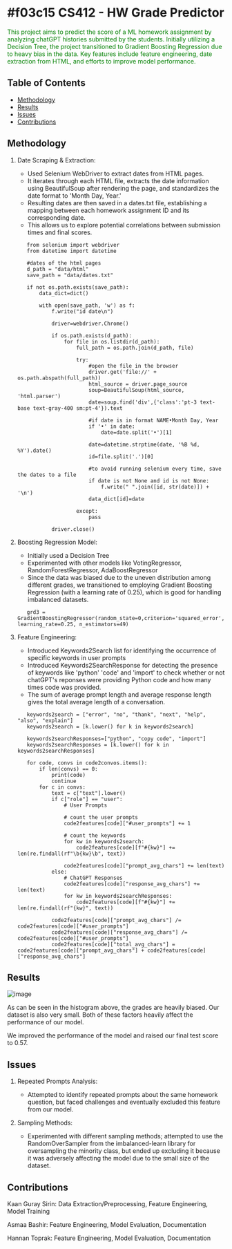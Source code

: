 # #f03c15 CS412 - HW Grade Predictor 

<font color="green"> This project aims to predict the score of a ML homework assignment by analyzing chatGPT histories submitted by the students. Initially utilizing a Decision Tree, the project transitioned to Gradient Boosting Regression due to heavy bias in the data. Key features include feature engineering, date extraction from HTML, and efforts to improve model performance. </font>

## Table of Contents
- [Methodology](#methodology)
- [Results](#results)
- [Issues](#issues)
- [Contributions](#contributions)

## Methodology
1. Date Scraping & Extraction:
   - Used Selenium WebDriver to extract dates from HTML pages.
   - It iterates through each HTML file, extracts the date information using BeautifulSoup after rendering the page, and standardizes the date format to 'Month Day, Year.'
   - Resulting dates are then saved in a dates.txt file, establishing a mapping between each homework assignment ID and its corresponding date.
   - This allows us to explore potential correlations between submission times and final scores.
     


   ```
      from selenium import webdriver
      from datetime import datetime
      
      #dates of the html pages
      d_path = "data/html"
      save_path = "data/dates.txt"
      
      if not os.path.exists(save_path):
          data_dict=dict()
      
          with open(save_path, 'w') as f:
              f.write("id date\n")
      
              driver=webdriver.Chrome()
      
              if os.path.exists(d_path):
                  for file in os.listdir(d_path):
                      full_path = os.path.join(d_path, file)
      
                      try:
                          #open the file in the browser
                          driver.get('file://' + os.path.abspath(full_path))
                          html_source = driver.page_source
                          soup=BeautifulSoup(html_source, 'html.parser')
                          date=soup.find('div',{'class':'pt-3 text-base text-gray-400 sm:pt-4'}).text
                          
                          #if date is in format NAME•Month Day, Year
                          if '•' in date:
                              date=date.split('•')[1]
                              
                          date=datetime.strptime(date, '%B %d, %Y').date()
                          id=file.split('.')[0]
      
                          #to avoid running selenium every time, save the dates to a file
                          if date is not None and id is not None:
                              f.write(" ".join([id, str(date)]) + '\n')
                          data_dict[id]=date
                          
                      except:
                          pass
      
              driver.close()

2. Boosting Regression Model:
   - Initially used a Decision Tree
   - Experimented with other models like VotingRegressor, RandomForestRegressor, AdaBoostRegressor
   - Since the data was biased due to the uneven distribution among different grades, we transitioned to employing Gradient Boosting Regression (with a learning rate of 0.25), which is good for handling imbalanced datasets.


   ```
      grd3 = GradientBoostingRegressor(random_state=0,criterion='squared_error', learning_rate=0.25, n_estimators=49)
3. Feature Engineering:
   - Introduced Keywords2Search list for identifying the occurrence of specific keywords in user prompts
   - Introduced Keywords2SearchResponse for detecting the presence of keywords like 'python' 'code' and 'import' to check whether or not chatGPT's reponses were providing Python code and how many times code was provided.
   - The sum of average prompt length and average response length gives the total average length of a conversation.



   ```
      keywords2search = ["error", "no", "thank", "next", "help", "also", "explain"]
      keywords2search = [k.lower() for k in keywords2search]
      
      keywords2searchResponses=["python", "copy code", "import"]
      keywords2searchResponses = [k.lower() for k in keywords2searchResponses]
      
      for code, convs in code2convos.items():
          if len(convs) == 0:
              print(code)
              continue
          for c in convs:
              text = c["text"].lower()
              if c["role"] == "user":
                  # User Prompts
      
                  # count the user prompts
                  code2features[code]["#user_prompts"] += 1
                  
                  # count the keywords
                  for kw in keywords2search:
                      code2features[code][f"#{kw}"] +=  len(re.findall(rf"\b{kw}\b", text))
      
                  code2features[code]["prompt_avg_chars"] += len(text)
              else:
                  # ChatGPT Responses
                  code2features[code]["response_avg_chars"] += len(text)
                  for kw in keywords2searchResponses:
                      code2features[code][f"#{kw}"] +=  len(re.findall(rf"{kw}", text))
      
              code2features[code]["prompt_avg_chars"] /= code2features[code]["#user_prompts"]   
              code2features[code]["response_avg_chars"] /= code2features[code]["#user_prompts"]
              code2features[code]["total_avg_chars"] = code2features[code]["prompt_avg_chars"] + code2features[code]["response_avg_chars"]
## Results
![image](https://github.com/asmaabashir/CS412-ML/assets/127853761/d9fcfb25-6c84-442b-b599-d0da7e91226f)

As can be seen in the histogram above, the grades are heavily biased. Our dataset is also very small.
Both of these factors heavily affect the performance of our model.

We improved the performance of the model and raised our final test score to 0.57.

## Issues
1. Repeated Prompts Analysis:
   - Attempted to identify repeated prompts about the same homework question, but faced challenges and eventually excluded this feature from our model.

2. Sampling Methods:
   - Experimented with different sampling methods; attempted to use the RandomOverSampler from the imbalanced-learn library for oversampling the minority class, but ended up excluding it because it was adversely affecting the model due to the small size of the dataset.
  
## Contributions
Kaan Guray Sirin: Data Extraction/Preprocessing, Feature Engineering, Model Training

Asmaa Bashir: Feature Engineering, Model Evaluation, Documentation

Hannan Toprak: Feature Engineering, Model Evaluation, Documentation
